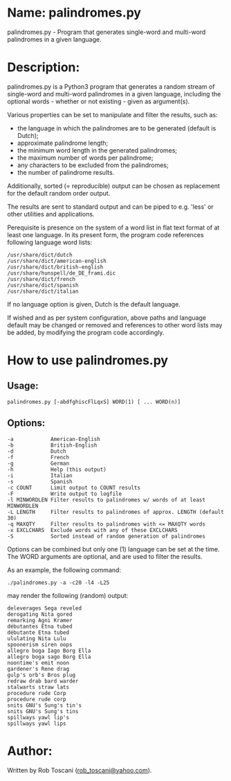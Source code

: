 # Name: palindromes.py
palindromes.py - Program that generates single-word and multi-word palindromes
in a given language.

# Description:
palindromes.py is a Python3 program that generates a random stream of single-word 
and multi-word palindromes in a given language,
including the optional words - whether or not existing - given as argument(s).

Various properties can be set to manipulate and filter the results, such as:
- the language in which the palindromes are to be generated (default is Dutch);
- approximate palindrome length;
- the minimum word length in the generated palindromes;
- the maximum number of words per palindrome;
- any characters to be excluded from the palindromes;
- the number of palindrome results.

Additionally, sorted (= reproducible) output can be chosen as replacement for the default random 
order output.

The results are sent to standard output and can be piped to e.g. 'less' or other utilities and applications.

Perequisite is presence on the system of a word list in flat text format
of at least one language.
In its present form, the program code references following language word lists: 

	/usr/share/dict/dutch
	/usr/share/dict/american-english
	/usr/share/dict/british-english
	/usr/share/hunspell/de_DE_frami.dic
	/usr/share/dict/french
	/usr/share/dict/spanish
	/usr/share/dict/italian

If no language option is given, Dutch is the default language.

If wished and as per system configuration,
above paths and language default may be changed or removed
and references to other word lists may be added,
by modifying the program code accordingly.

# How to use palindromes.py

## Usage:

	palindromes.py [-abdfghiscFlLqxS] WORD(1) [ ... WORD(n)]

## Options:
	-a            American-English
	-b            British-English
	-d            Dutch
	-f            French
	-g            German
	-h            Help (this output)
	-i            Italian
	-s            Spanish
	-c COUNT      Limit output to COUNT results
	-F            Write output to logfile
	-l MINWORDLEN Filter results to palindromes w/ words of at least MINWORDLEN
	-L LENGTH     Filter results to palindromes of approx. LENGTH (default 30)
	-q MAXQTY     Filter results to palindromes with <= MAXQTY words
	-x EXCLCHARS  Exclude words with any of these EXCLCHARS
	-S            Sorted instead of random generation of palindromes

Options can be combined but only one (1) language can be set at the time.
The WORD arguments are optional, and are used to filter the results.

As an example, the following command:

	./palindromes.py -a -c20 -l4 -L25

may render the following (random) output:

	deleverages Sega reveled
	derogating Nita gored
	remarking Agni Kramer
	débutantes Etna tubed
	débutante Etna tubed
	ululating Nita Lulu
	spoonerism siren oops
	allegro boga Iago Borg Ella
	allegro boga sago Borg Ella
	noontime's emit noon
	gardener's Rene drag
	gulp's orb's Bros plug
	redraw drab bard warder
	stalwarts straw lats
	procedure rude Corp
	procedure rude corp
	snits GNU's Sung's tin's
	snits GNU's Sung's tins
	spillways yawl lip's
	spillways yawl lips


# Author:
Written by Rob Toscani (rob_toscani@yahoo.com).
